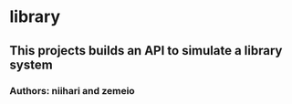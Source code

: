 # library
## This projects builds an API to simulate a library system
### Authors: niihari and zemeio